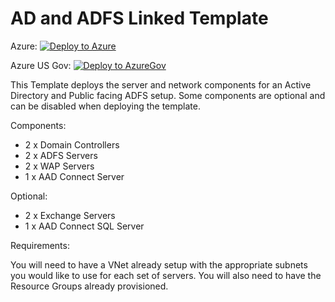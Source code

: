 # AD and ADFS Linked Template

Azure:
[![Deploy to Azure](https://azuredeploy.net/deploybutton.png)](https://portal.azure.com/#create/Microsoft.Template/uri/https%3A%2F%2Fraw.githubusercontent.com%2Fmcrosstx%2FAD_ADFS_Linked%2Fmaster%2Fazuredeploy.json)

Azure US Gov:
[![Deploy to AzureGov](https://azuredeploy.net/deploybutton.png)](https://portal.azure.us/#create/Microsoft.Template/uri/https%3A%2F%2Fraw.githubusercontent.com%2Fmcrosstx%2FAD_ADFS_Linked%2Fmaster%2Fazuredeploy.json)

This Template deploys the server and network components for an Active Directory and Public facing ADFS setup. Some components are optional and can be disabled when deploying the template.

Components:
* 2 x Domain Controllers
* 2 x ADFS Servers
* 2 x WAP Servers
* 1 x AAD Connect Server

Optional:
* 2 x Exchange Servers
* 1 x AAD Connect SQL Server

Requirements:

You will need to have a VNet already setup with the appropriate subnets you would like to use for each set of servers. You will also need to have the Resource Groups already provisioned.
